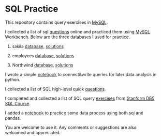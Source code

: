 # SQL Practice 

This repository contains query exercises in [MySQL](https://www.mysql.com/). 

I collected a list of sql [questions](https://github.com/xning11/SQLpractice/blob/master/sakila-employees-northwind.md) online and practiced them using [MySQL Workbench](https://dev.mysql.com/doc/workbench/en/). Below are the three databases I used for practice. 

1. sakila [database](https://dev.mysql.com/doc/index-other.html), [solutions](https://github.com/xning11/SQLpractice/blob/master/sakila-queries.sql)

2. employees [database](https://dev.mysql.com/doc/employee/en/employees-installation.html), [solutions](https://github.com/xning11/SQLpractice/blob/master/employees-queries.sql)

3. Northwind [database](http://perso.sinfronteras.ws/index.php/File:NorthwindDB.zip), [solutions](https://github.com/xning11/SQLpractice/blob/master/northwind-queries.sql)


I wrote a simple [notebook](https://github.com/xning11/SQLpractice/blob/master/mysql-in-python.ipynb) to connect&write queries for later data analysis in python. 
 
I collected a list of SQL high-level quick [questions](https://github.com/xning11/SQLpractice/blob/master/sql-quick-questions.md). 

I completed and collected a list of SQL query [exercises](https://github.com/xning11/SQLpractice/blob/master/sql-db-course-stanford.md) from [Stanform DB5 SQL Course](https://lagunita.stanford.edu/courses/DB/SQL/SelfPaced/course/). 

I added a [notebook](https://github.com/xning11/SQLpractice/blob/master/sql-in-pandas.ipynb) to practice some data process using both sql and pandas. 

You are welcome to use it. Any comments or suggestions are also welcomed and appreciated. 



